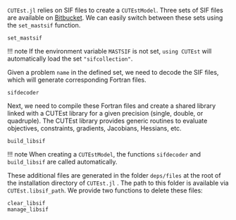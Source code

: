 `CUTEst.jl` relies on SIF files to create a `CUTEstModel`.
Three sets of SIF files are available on [Bitbucket](https://bitbucket.org/optrove/workspace/repositories/).
We can easily switch between these sets using the `set_mastsif` function.

```@docs
set_mastsif
```

!!! note
    If the environment variable `MASTSIF` is not set, `using CUTEst` will automatically load the set `"sifcollection"`.

Given a problem `name` in the defined set, we need to decode the SIF files, which will generate corresponding Fortran files.

```@docs
sifdecoder
```

Next, we need to compile these Fortran files and create a shared library linked with a CUTEst library for a given precision (single, double, or quadruple).
The CUTEst library provides generic routines to evaluate objectives, constraints, gradients, Jacobians, Hessians, etc.

```@docs
build_libsif
```

!!! note
    When creating a `CUTEstModel`, the functions `sifdecoder` and `build_libsif` are called automatically.

These additional files are generated in the folder `deps/files` at the root of the installation directory of `CUTEst.jl` .
The path to this folder is available via `CUTEst.libsif_path`.
We provide two functions to delete these files:

```@docs
clear_libsif
manage_libsif
```
